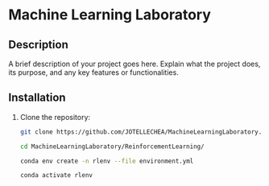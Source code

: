 # Machine Learning Laboratory

## Description

A brief description of your project goes here. Explain what the project does, its purpose, and any key features or functionalities.

## Installation

1. Clone the repository:

   ```bash
   git clone https://github.com/JOTELLECHEA/MachineLearningLaboratory.git

   cd MachineLearningLaboratory/ReinforcementLearning/

   conda env create -n rlenv --file environment.yml

   conda activate rlenv
   ```
